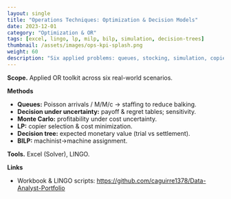```yaml
---
layout: single
title: "Operations Techniques: Optimization & Decision Models"
date: 2023-12-01
category: "Optimization & OR"
tags: [excel, lingo, lp, milp, bilp, simulation, decision-trees]
thumbnail: /assets/images/ops-kpi-splash.png
weight: 60
description: "Six applied problems: queues, stocking, simulation, copier selection, legal decision tree, and assignment."
---
```


**Scope.** Applied OR toolkit across six real-world scenarios.

**Methods**
- **Queues:** Poisson arrivals / M/M/c → staffing to reduce balking.
- **Decision under uncertainty:** payoff & regret tables; sensitivity.
- **Monte Carlo:** profitability under cost uncertainty.
- **LP:** copier selection & cost minimization.
- **Decision tree:** expected monetary value (trial vs settlement).
- **BILP:** machinist→machine assignment.

**Tools.** Excel (Solver), LINGO.

**Links**
- Workbook & LINGO scripts: <https://github.com/caguirre1378/Data-Analyst-Portfolio>
